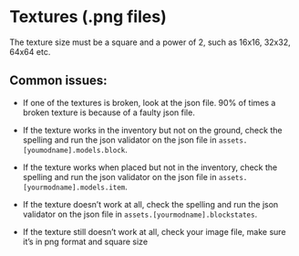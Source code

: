 # Textures (.png files)
The texture size must be a square and a power of 2, such as 16x16, 32x32, 64x64 etc.

## Common issues:
  - If one of the textures is broken, look at the json file. 90% of times a broken texture is because of a faulty json file.

  - If the texture works in the inventory but not on the ground, check the spelling and run the json validator on the json file in `assets.[youmodname].models.block`.

  - If the texture works when placed but not in the inventory, check the spelling and run the json validator on the json file in `assets.[yourmodname].models.item`.

  - If the texture doesn’t work at all, check the spelling and run the json validator on the json file in `assets.[yourmodname].blockstates`.

  - If the texture still doesn’t work at all, check your image file, make sure it’s in png format and square size
